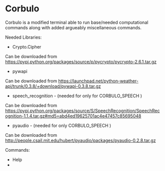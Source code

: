 # Corbulo
Corbulo is a modified terminal able to run base/needed computational commands along with added argueably miscellaneous commands.


Needed Libraries: 
- Crypto.Cipher

Can be downloaded from https://pypi.python.org/packages/source/p/pycrypto/pycrypto-2.6.1.tar.gz
- pywapi
 
Can be downloaded from https://launchpad.net/python-weather-api/trunk/0.3.8/+download/pywapi-0.3.8.tar.gz
- speech_recognition - (needed for only for CORBULO_SPEECH )

Can be downloaded from https://pypi.python.org/packages/source/S/SpeechRecognition/SpeechRecognition-1.1.4.tar.gz#md5=abd4ed19625701ac4e47457c85695048
- pyaudio - (needed for only CORBULO_SPEECH )

Can be downloaded from http://people.csail.mit.edu/hubert/pyaudio/packages/pyaudio-0.2.8.tar.gz

Commands:
- Help
- 
